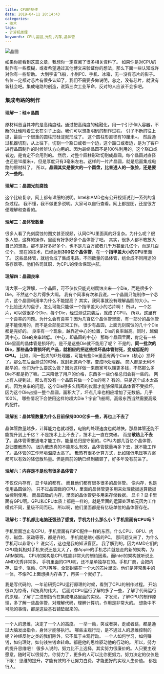 ```yaml
---
title: CPU的制作
date: 2019-04-11 20:14:43
categories:
- 技术
tags:
- 计算机原理
keywords: CPU,晶圆,光刻,内存,晶体管
---
```


![晶圆](https://s2.ax1x.com/2020/03/11/8EM7on.jpg)

如果你能看到这篇文章，我想你一定查阅了很多相关资料了。
如果你是对CPU的制作有一些模糊，或者希望通过其他博文来验证你的想法，那么下面一些认知或许对你有一些帮助。
大到宇宙飞船，小到PC、手机、冰箱，无一没有芯片的影子。
各位一定都对芯片有很多认知了，我们不需要多做说明，总之，没有芯片，就没有新社会吧。集成电路的创造，说第三次工业革命，反对的人应该不会多吧。

### 集成电路的制作

#### 理解一：硅=>晶圆
原材料首当其冲的是高纯度硅。通过把高纯度的硅融化，用一个引子伸入容器，不断的让硅附着生长在引子上面。我们可以想象明矾的制作过程。
引子不断的往上提，最后一个很重的圆柱形硅淀就形成了。
这个圆柱形直径有10厘米+。
然后通过机器切割，从上往下，切割一个豁口或者一个边，这个豁口或者边，是为了客户进行晶圆制作的时候辨认方向用的。因为最终晶圆不是100%利用的，这个豁口或者边，是肯定不会用到的。
然后，对整个圆柱形硅切割成晶圆。每个晶圆对直径也还是10厘米+，但是厚度只有3毫米左右。这样的一片片晶圆，就是后面集成电路的原材料了。
所以，**晶圆其实是很大的一个圆盘，比普通人的一张脸，还是要大一些的**。

<!-- more -->

#### 理解二：晶圆光刻腐蚀
这个比较复杂，网上都有详细的说明。Intel和AMD也有公开视频说到一系列的复杂过程。
我不懂，我不做更多说明。大家可以自行查看。网上都是图，还是很方便理解和查看的。

#### 理解三：晶体管数量
很多人看了光刻腐蚀的图文甚至视频，认同CPU里面真的好复杂。为什么呢？很多人想，这样的操作，里面有好多好多个晶体管了吧。
其实，很多人都不敢放大自己的想象。那不是好多好多个，也不是几百万或者几千万甚至几亿个，而是几百亿个。
现在的技术，已经达到**300亿个晶体管**，在一个**指甲盖大小的CPU**里面了。
这些晶体管，就组合成了集成电路，不同数量的晶体管，组合成不同用途的寄存器等。他们各司其职，为CPU的使命保驾护航。

#### 理解四：晶圆良率
请大家一定理解，一个晶圆，可不仅仅只能光刻腐蚀出来一个Die，而是很多个Die。不然这个芯片得多大啊。
我有个同事有次和我说，一个晶圆只能制作一个芯片，这个晶圆利用率为什么不能提高？
其实，我同事就没有理解晶圆的大小。一个比脸还大的盘子，怎么可能只能做一个指甲盖大小的芯片啊！
所以，一个芯片，可以做很多个Die，每个Die，经过测试包装后，就成了CPU。
所以，这里有一个良率的问题。为什么会有良率？因为几百亿个晶体管里面，有一部分的晶体管是不能使用的，而不是全部能正常工作。
很少有晶圆，上面光刻腐蚀的几十个Die都是完好的。
良率有一个现象，越靠近中心的位置，Die的良率越高。同时，越偏离中心，Die的良率越低。（中心，即晶圆的中心）
那每个晶圆里面，肯定有一些Die里面的晶体管是损坏的。是不是这些Die就不能用了呢？
不是的。**同一批次的Die，那些晶体管损坏的产品，就相应的把这些损坏晶体管封死，变成低配的CPU。**
比如，同一批次的I7处理器，可能有些Die里面有两个Core（核心）损坏了。那么在后面测试的时候，就封死这两个核，变成I5处理器。
商人都是无利不起早的，他们为什么要这么做？因为这样做一来商家可以赚更多钱，不然那么多Die不都是扔了嘛。二来降低了用户的价格，东西多一些价格总归会将一些的。
网上有人提到过，那么有没有一个晶圆只做一个Die的呢？
有的。只是这个成本太高的。因为良率的问题，这个Die得多么精密的仪器才能够保障其晶体管不受损坏。因为这个Die占据一整个晶圆，面积大了，坏点几率也相应增加了无数倍。几乎100%。
哪些情况下会使用这样的超大Die？宇宙飞船啊。高级东西当然需要高级的配件。

#### 理解五：晶体管数量为什么目前保持300亿多一些，再也上不去了
晶体管数量越多，计算能力也就越强，电脑的处理速度也就越快。那晶体管还能不能提升到上千亿？
不是技术上上不去了，技术上一直在突破。
而是**散热上不去了**。晶体管需要通电才能工作，能量总归是守恒的。CPU内部几百亿个晶体管，总归要散热的。
因为散热真的不能那么有效，晶体管数量再多下去，就不能工作了。晶体管的工作环境温度太高了。
散热有很多计算方式，比如降低电压等方案都可以有效的降低散热量。但是目前的确已经到瓶颈了，好多年没有前进了。

#### 理解六：内存是不是也有很多晶体管？
不仅仅内存有，显卡啥的都有。
而且他们都有很多很多的晶体管。
像内存，也是使用晶圆做的。
只不过晶圆做的CPU，里面的晶体管更多用来处理数据运算数据做控制使用。
而晶圆做的内存，里面的晶体管更多用来存储数据。
显卡？显卡里面有GPU啊。GPU和CPU本质上都是一样的，就是里面的运算处理单元因为工作模式不同，量级不同而已。
所以啊，他们里面都是有亿级单位的晶体管存在。

#### 理解七：手机都比电脑还强劲了感觉，手机为什么那么小？手机里面有CPU吗？
手机里面岂止有CPU，手机里面有和PC配件一样的东西。什么CPU、GPU、内存、磁盘、驱动等等，都是齐的。
手机就是缩小版的PC。
那问题又来了，为什么手机可以非常小？
说实话，这也是我的知识盲区。
我了解到的，因为AMD它们的CPU能耗相对手机来说还是太大了，像Apple的手机芯片就是走的新的架构，为ARM架构。
CPU的架构是CPU性能非常大的制约因素。而Intel的架构就听说比AMD优秀非常多。
手机里面的CPU呢，还不是单独存在的。手机厂商，会把内存、显卡、驱动、CPU等等，全部封装在一个大的芯片里面。他们是非常集中的一体，不像PC上面想换内存条了，再买一个就好了。

我是写代码的，一年前研究CPU运行原理的时候，看到了CPU的制作过程。
开始很以为惊奇，科技真的伟大。
后面对CPU运行了解的多了一些，了解了代码运行的原理，了解了二进制指令在集成电路里面的实现。
才发现，了解CPU的制作原理，多了解一些晶体管，对理解代码，理解计算机，作用是非常大的。
想象中不可能的事情，都是这些基石铺垫起来的。

___

一个人的思维，决定了一个人的高度。
一举一动，笑或者哭，走或者跳，都是通过大脑发出指令，身体才能够执行。
哪些主观行动，是不通过人的思维控制的呢？神经反射之类的我们除外，它不属于主观行动。
一个人如何学习，如何赚钱，如何理财，如何钱生钱命转命。都是他的思维驱动他的行动的。
所以，努力的提升思维吧！
很多人说的，努力比不上选择，其实努力很廉价的。人只要主观愿意，随时可以很努力。你努力了，更多的人可以比你更努力。努力决定的仅仅是下限！
思维的提升，才能有效的不让努力白费，才能更好的实现人生价值。
都是行人。